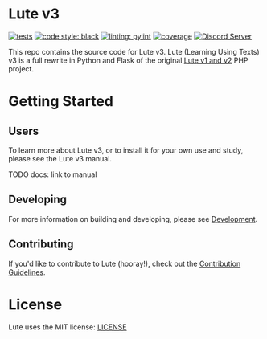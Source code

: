 # Lute v3
<!-- Coverage added using https://github.com/Schneegans/dynamic-badges-action -->

[![tests](https://github.com/jzohrab/lute_v3/actions/workflows/ci.yml/badge.svg?branch=master)](https://github.com/jzohrab/lute_v3/actions/workflows/ci.yml?query=branch%3Amaster)
[![code style: black](https://img.shields.io/badge/code%20style-black-000000.svg)](https://github.com/psf/black)
[![linting: pylint](https://img.shields.io/badge/linting-pylint-yellowgreen)](https://github.com/pylint-dev/pylint)
[![coverage](https://img.shields.io/endpoint?url=https://gist.githubusercontent.com/jzohrab/a15001ec2ff889f7be0b553df9881566/raw/covbadge.json)](https://github.com/jzohrab/lute_v3/actions/workflows/ci.yml?query=branch%3Amaster)
[![Discord Server](https://badgen.net/badge/icon/discord?icon=discord&label)](https://discord.gg/CzFUQP5m8u)


This repo contains the source code for Lute v3.  Lute (Learning Using Texts) v3 is a full rewrite in Python and Flask of the original [Lute v1 and v2](https://github.com/jzohrab/lute) PHP project.

# Getting Started

## Users

To learn more about Lute v3, or to install it for your own use and study, please see the Lute v3 manual.

TODO docs: link to manual

## Developing

For more information on building and developing, please see [Development](./docs/development.md).

## Contributing

If you'd like to contribute to Lute (hooray!), check out the [Contribution Guidelines](./docs/contributing.md).

# License

Lute uses the MIT license: [LICENSE](./LICENSE.txt)
